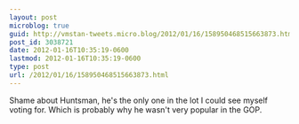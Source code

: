 ```yaml
---
layout: post
microblog: true
guid: http://vmstan-tweets.micro.blog/2012/01/16/158950468515663873.html
post_id: 3038721
date: 2012-01-16T10:35:19-0600
lastmod: 2012-01-16T10:35:19-0600
type: post
url: /2012/01/16/158950468515663873.html
---
```

Shame about Huntsman, he's the only one in the lot I could see myself voting for. Which is probably why he wasn't very popular in the GOP.
